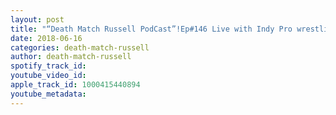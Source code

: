 ```yaml
---
layout: post
title: "“Death Match Russell PodCast”!Ep#146 Live with Indy Pro wrestling Ring announcer “Mike Bolin”! Tune in!"
date: 2018-06-16
categories: death-match-russell
author: death-match-russell
spotify_track_id: 
youtube_video_id: 
apple_track_id: 1000415440894
youtube_metadata: 
---
```

